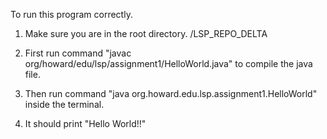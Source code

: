 To run this program correctly.

1. Make sure you are in the root directory. /LSP_REPO_DELTA

2. First run command "javac org/howard/edu/lsp/assignment1/HelloWorld.java" to compile the java file.

3. Then run command "java org.howard.edu.lsp.assignment1.HelloWorld" inside the terminal.

4. It should print "Hello World!!"
